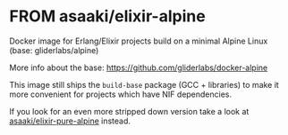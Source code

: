 # FROM asaaki/elixir-alpine

Docker image for Erlang/Elixir projects build on a minimal Alpine Linux (base: gliderlabs/alpine)

More info about the base: <https://github.com/gliderlabs/docker-alpine>

This image still ships the `build-base` package (GCC + libraries) to make it more convenient for projects which have NIF dependencies.

If you look for an even more stripped down version take a look at [asaaki/elixir-pure-alpine](https://github.com/asaaki/elixir-pure-alpine-docker) instead.
